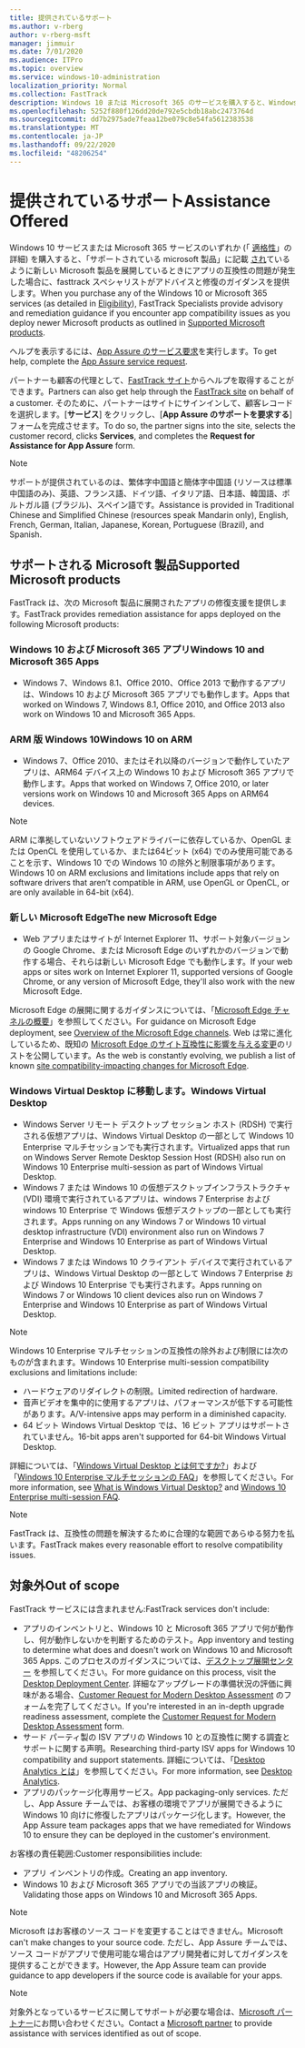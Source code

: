 ```yaml
---
title: 提供されているサポート
ms.author: v-rberg
author: v-rberg-msft
manager: jimmuir
ms.date: 7/01/2020
ms.audience: ITPro
ms.topic: overview
ms.service: windows-10-administration
localization_priority: Normal
ms.collection: FastTrack
description: Windows 10 または Microsoft 365 のサービスを購入すると、Windows 10 や Microsoft 365 アプリを展開し、最新の状態を保つための FastTrack スペシャリストによるアドバイスと修復ガイダンスが (対象のサブスクリプションでは) 無償で提供されます。
ms.openlocfilehash: 5252f880f126dd20de792e5cbdb18abc2473764d
ms.sourcegitcommit: dd7b2975ade7feaa12be079c8e54fa5612383538
ms.translationtype: MT
ms.contentlocale: ja-JP
ms.lasthandoff: 09/22/2020
ms.locfileid: "48206254"
---
```

# <a name="assistance-offered"></a><span data-ttu-id="c475c-103">提供されているサポート</span><span class="sxs-lookup"><span data-stu-id="c475c-103">Assistance Offered</span></span>  

<span data-ttu-id="c475c-104">Windows 10 サービスまたは Microsoft 365 サービスのいずれか (「 [適格性](eligibility.md)」の詳細) を購入すると、「サポートされている microsoft 製品」に記載 [され](#supported-microsoft-products)ているように新しい Microsoft 製品を展開しているときにアプリの互換性の問題が発生した場合に、fasttrack スペシャリストがアドバイスと修復のガイダンスを提供します。</span><span class="sxs-lookup"><span data-stu-id="c475c-104">When you purchase any of the Windows 10 or Microsoft 365 services (as detailed in [Eligibility](eligibility.md)), FastTrack Specialists provide advisory and remediation guidance if you encounter app compatibility issues as you deploy newer Microsoft products as outlined in [Supported Microsoft products](#supported-microsoft-products).</span></span>

<span data-ttu-id="c475c-105">ヘルプを表示するには、[App Assure のサービス要求](https://go.microsoft.com/fwlink/?linkid=2022721)を実行します。</span><span class="sxs-lookup"><span data-stu-id="c475c-105">To get help, complete the [App Assure service request](https://go.microsoft.com/fwlink/?linkid=2022721).</span></span>

<span data-ttu-id="c475c-106">パートナーも顧客の代理として、[FastTrack サイト](https://go.microsoft.com/fwlink/?linkid=780698)からヘルプを取得することができます。</span><span class="sxs-lookup"><span data-stu-id="c475c-106">Partners can also get help through the [FastTrack site](https://go.microsoft.com/fwlink/?linkid=780698) on behalf of a customer.</span></span> <span data-ttu-id="c475c-107">そのために、パートナーはサイトにサインインして、顧客レコードを選択します。[**サービス**] をクリックし、[**App Assure のサポートを要求する**] フォームを完成させます。</span><span class="sxs-lookup"><span data-stu-id="c475c-107">To do so, the partner signs into the site, selects the customer record, clicks **Services**, and completes the **Request for Assistance for App Assure** form.</span></span>

> [!NOTE]
> <span data-ttu-id="c475c-108">サポートが提供されているのは、繁体字中国語と簡体字中国語 (リソースは標準中国語のみ)、英語、フランス語、ドイツ語、イタリア語、日本語、韓国語、ポルトガル語 (ブラジル)、スペイン語です。</span><span class="sxs-lookup"><span data-stu-id="c475c-108">Assistance is provided in Traditional Chinese and Simplified Chinese (resources speak Mandarin only), English, French, German, Italian, Japanese, Korean, Portuguese (Brazil), and Spanish.</span></span> 

## <a name="supported-microsoft-products"></a><span data-ttu-id="c475c-109">サポートされる Microsoft 製品</span><span class="sxs-lookup"><span data-stu-id="c475c-109">Supported Microsoft products</span></span>

<span data-ttu-id="c475c-110">FastTrack は、次の Microsoft 製品に展開されたアプリの修復支援を提供します。</span><span class="sxs-lookup"><span data-stu-id="c475c-110">FastTrack provides remediation assistance for apps deployed on the following Microsoft products:</span></span>

### <a name="windows-10-and-microsoft-365-apps"></a><span data-ttu-id="c475c-111">Windows 10 および Microsoft 365 アプリ</span><span class="sxs-lookup"><span data-stu-id="c475c-111">Windows 10 and Microsoft 365 Apps</span></span>

- <span data-ttu-id="c475c-112">Windows 7、Windows 8.1、Office 2010、Office 2013 で動作するアプリは、Windows 10 および Microsoft 365 アプリでも動作します。</span><span class="sxs-lookup"><span data-stu-id="c475c-112">Apps that worked on Windows 7, Windows 8.1, Office 2010, and Office 2013 also work on Windows 10 and Microsoft 365 Apps.</span></span>

### <a name="windows-10-on-arm"></a><span data-ttu-id="c475c-113">ARM 版 Windows 10</span><span class="sxs-lookup"><span data-stu-id="c475c-113">Windows 10 on ARM</span></span>

- <span data-ttu-id="c475c-114">Windows 7、Office 2010、またはそれ以降のバージョンで動作していたアプリは、ARM64 デバイス上の Windows 10 および Microsoft 365 アプリで動作します。</span><span class="sxs-lookup"><span data-stu-id="c475c-114">Apps that worked on Windows 7, Office 2010, or later versions  work on Windows 10 and Microsoft 365 Apps on ARM64 devices.</span></span>

> [!NOTE]
> <span data-ttu-id="c475c-115">ARM に準拠していないソフトウェアドライバーに依存しているか、OpenGL または OpenCL を使用しているか、または64ビット (x64) でのみ使用可能であることを示す、Windows 10 での Windows 10 の除外と制限事項があります。</span><span class="sxs-lookup"><span data-stu-id="c475c-115">Windows 10 on ARM exclusions and limitations include apps that rely on software drivers that aren’t compatible in ARM, use OpenGL or OpenCL, or are only available in 64-bit (x64).</span></span>

### <a name="the-new-microsoft-edge"></a><span data-ttu-id="c475c-116">新しい Microsoft Edge</span><span class="sxs-lookup"><span data-stu-id="c475c-116">The new Microsoft Edge</span></span>

- <span data-ttu-id="c475c-117">Web アプリまたはサイトが Internet Explorer 11、サポート対象バージョンの Google Chrome、または Microsoft Edge のいずれかのバージョンで動作する場合、それらは新しい Microsoft Edge でも動作します。</span><span class="sxs-lookup"><span data-stu-id="c475c-117">If your web apps or sites work on Internet Explorer 11, supported versions of Google Chrome, or any version of Microsoft Edge, they'll also work with the new Microsoft Edge.</span></span>

<span data-ttu-id="c475c-118">Microsoft Edge の展開に関するガイダンスについては、「[Microsoft Edge チャネルの概要](https://docs.microsoft.com/DeployEdge/microsoft-edge-channels)」を参照してください。</span><span class="sxs-lookup"><span data-stu-id="c475c-118">For guidance on Microsoft Edge deployment, see [Overview of the Microsoft Edge channels](https://docs.microsoft.com/DeployEdge/microsoft-edge-channels).</span></span> <span data-ttu-id="c475c-119">Web は常に進化しているため、既知の [Microsoft Edge のサイト互換性に影響を与える変更](https://docs.microsoft.com/microsoft-edge/web-platform/site-impacting-changes)のリストを公開しています。</span><span class="sxs-lookup"><span data-stu-id="c475c-119">As the web is constantly evolving, we publish a list of known [site compatibility-impacting changes for Microsoft Edge](https://docs.microsoft.com/microsoft-edge/web-platform/site-impacting-changes).</span></span>

### <a name="windows-virtual-desktop"></a><span data-ttu-id="c475c-120">Windows Virtual Desktop に移動します。</span><span class="sxs-lookup"><span data-stu-id="c475c-120">Windows Virtual Desktop</span></span>

- <span data-ttu-id="c475c-121">Windows Server リモート デスクトップ セッション ホスト (RDSH) で実行される仮想アプリは、Windows Virtual Desktop の一部として Windows 10 Enterprise マルチセッションでも実行されます。</span><span class="sxs-lookup"><span data-stu-id="c475c-121">Virtualized apps that run on Windows Server Remote Desktop Session Host (RDSH) also run on Windows 10 Enterprise multi-session as part of Windows Virtual Desktop.</span></span>
- <span data-ttu-id="c475c-122">Windows 7 または Windows 10 の仮想デスクトップインフラストラクチャ (VDI) 環境で実行されているアプリは、windows 7 Enterprise および windows 10 Enterprise で Windows 仮想デスクトップの一部としても実行されます。</span><span class="sxs-lookup"><span data-stu-id="c475c-122">Apps running on any Windows 7 or Windows 10 virtual desktop infrastructure (VDI) environment also run on Windows 7 Enterprise and Windows 10 Enterprise as part of Windows Virtual Desktop.</span></span>
- <span data-ttu-id="c475c-123">Windows 7 または Windows 10 クライアント デバイスで実行されているアプリは、Windows Virtual Desktop の一部として Windows 7 Enterprise および Windows 10 Enterprise でも実行されます。</span><span class="sxs-lookup"><span data-stu-id="c475c-123">Apps running on Windows 7 or Windows 10 client devices also run on Windows 7 Enterprise and Windows 10 Enterprise as part of Windows Virtual Desktop.</span></span>

> [!NOTE]
> <span data-ttu-id="c475c-124">Windows 10 Enterprise マルチセッションの互換性の除外および制限には次のものが含まれます。</span><span class="sxs-lookup"><span data-stu-id="c475c-124">Windows 10 Enterprise multi-session compatibility exclusions and limitations include:</span></span> 
> - <span data-ttu-id="c475c-125">ハードウェアのリダイレクトの制限。</span><span class="sxs-lookup"><span data-stu-id="c475c-125">Limited redirection of hardware.</span></span>
> - <span data-ttu-id="c475c-126">音声ビデオを集中的に使用するアプリは、パフォーマンスが低下する可能性があります。</span><span class="sxs-lookup"><span data-stu-id="c475c-126">A/V-intensive apps may perform in a diminished capacity.</span></span>
> - <span data-ttu-id="c475c-127">64 ビット Windows Virtual Desktop では、16 ビット アプリはサポートされていません。</span><span class="sxs-lookup"><span data-stu-id="c475c-127">16-bit apps aren't supported for 64-bit Windows Virtual Desktop.</span></span>

<span data-ttu-id="c475c-128">詳細については、「[Windows Virtual Desktop とは何ですか?](https://docs.microsoft.com/azure/virtual-desktop/overview)」および「[Windows 10 Enterprise マルチセッションの FAQ](https://docs.microsoft.com/azure/virtual-desktop/windows-10-multisession-faq)」を参照してください。</span><span class="sxs-lookup"><span data-stu-id="c475c-128">For more information, see [What is Windows Virtual Desktop?](https://docs.microsoft.com/azure/virtual-desktop/overview) and [Windows 10 Enterprise multi-session FAQ](https://docs.microsoft.com/azure/virtual-desktop/windows-10-multisession-faq).</span></span>

> [!NOTE]
> <span data-ttu-id="c475c-129">FastTrack は、互換性の問題を解決するために合理的な範囲であらゆる努力を払います。</span><span class="sxs-lookup"><span data-stu-id="c475c-129">FastTrack makes every reasonable effort to resolve compatibility issues.</span></span> 

## <a name="out-of-scope"></a><span data-ttu-id="c475c-130">対象外</span><span class="sxs-lookup"><span data-stu-id="c475c-130">Out of scope</span></span>

<span data-ttu-id="c475c-131">FastTrack サービスには含まれません:</span><span class="sxs-lookup"><span data-stu-id="c475c-131">FastTrack services don't include:</span></span>
- <span data-ttu-id="c475c-132">アプリのインベントリと、Windows 10 と Microsoft 365 アプリで何が動作し、何が動作しないかを判断するためのテスト。</span><span class="sxs-lookup"><span data-stu-id="c475c-132">App inventory and testing to determine what does and doesn't work on Windows 10 and Microsoft 365 Apps.</span></span> <span data-ttu-id="c475c-133">このプロセスのガイダンスについては、[デスクトップ展開センター](https://go.microsoft.com/fwlink/?linkid=2080140) を参照してください。</span><span class="sxs-lookup"><span data-stu-id="c475c-133">For more guidance on this process, visit the [Desktop Deployment Center](https://go.microsoft.com/fwlink/?linkid=2080140).</span></span> <span data-ttu-id="c475c-134">詳細なアップグレードの準備状況の評価に興味がある場合、[Customer Request for Modern Desktop Assessment](https://go.microsoft.com/fwlink/?linkid=2053818) のフォームを完了してください。</span><span class="sxs-lookup"><span data-stu-id="c475c-134">If you're interested in an in-depth upgrade readiness assessment, complete the [Customer Request for Modern Desktop Assessment](https://go.microsoft.com/fwlink/?linkid=2053818) form.</span></span>
- <span data-ttu-id="c475c-135">サード パーティ製の ISV アプリの Windows 10 との互換性に関する調査とサポートに関する声明。</span><span class="sxs-lookup"><span data-stu-id="c475c-135">Researching third-party ISV apps for Windows 10 compatibility and support statements.</span></span> <span data-ttu-id="c475c-136">詳細については、「[Desktop Analytics とは](https://docs.microsoft.com/sccm/desktop-analytics/overview)」を参照してください。</span><span class="sxs-lookup"><span data-stu-id="c475c-136">For more information, see [Desktop Analytics](https://docs.microsoft.com/sccm/desktop-analytics/overview).</span></span>
- <span data-ttu-id="c475c-137">アプリのパッケージ化専用サービス。</span><span class="sxs-lookup"><span data-stu-id="c475c-137">App packaging-only services.</span></span> <span data-ttu-id="c475c-138">ただし、App Assure チームでは、お客様の環境でアプリが展開できるように Windows 10 向けに修復したアプリはパッケージ化します。</span><span class="sxs-lookup"><span data-stu-id="c475c-138">However, the App Assure team packages apps that we have remediated for Windows 10 to ensure they can be deployed in the customer's environment.</span></span>

<span data-ttu-id="c475c-139">お客様の責任範囲:</span><span class="sxs-lookup"><span data-stu-id="c475c-139">Customer responsibilities include:</span></span>
- <span data-ttu-id="c475c-140">アプリ インベントリの作成。</span><span class="sxs-lookup"><span data-stu-id="c475c-140">Creating an app inventory.</span></span>
- <span data-ttu-id="c475c-141">Windows 10 および Microsoft 365 アプリでの当該アプリの検証。</span><span class="sxs-lookup"><span data-stu-id="c475c-141">Validating those apps on Windows 10 and Microsoft 365 Apps.</span></span>

> [!NOTE]
> <span data-ttu-id="c475c-142">Microsoft はお客様のソース コードを変更することはできません。</span><span class="sxs-lookup"><span data-stu-id="c475c-142">Microsoft can't make changes to your source code.</span></span> <span data-ttu-id="c475c-143">ただし、App Assure チームでは、ソース コードがアプリで使用可能な場合はアプリ開発者に対してガイダンスを提供することができます。</span><span class="sxs-lookup"><span data-stu-id="c475c-143">However, the App Assure team can provide guidance to app developers if the source code is available for your apps.</span></span>

> [!NOTE]
> <span data-ttu-id="c475c-144">対象外となっているサービスに関してサポートが必要な場合は、[Microsoft パートナー](https://go.microsoft.com/fwlink/?linkid=2080150)にお問い合わせください。</span><span class="sxs-lookup"><span data-stu-id="c475c-144">Contact a [Microsoft partner](https://go.microsoft.com/fwlink/?linkid=2080150) to provide assistance with services identified as out of scope.</span></span>


